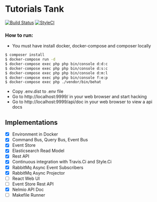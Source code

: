 # Tutorials Tank
[![Build Status](https://travis-ci.com/zawiszaty/tutorials_tank.svg?branch=master)](https://travis-ci.com/zawiszaty/tutorials_tank)
[![StyleCI](https://github.styleci.io/repos/141673154/shield?branch=master)](https://github.styleci.io/repos/141673154)

### How to run:
* You must have install docker, docker-compose and composer locally
```bash
$ composer install
$ docker-compose run -d 
$ docker-compose exec php php bin/console d:d:c
$ docker-compose exec php php bin/console d:s:c
$ docker-compose exec php php bin/console d:m:l
$ docker-compose exec php php bin/console f:e:p
$ docker-compose exec php ./vendor/bin/behat
```
* Copy .env.dist to .env file 
* Go to http://localhost:9999/ in your web browser and start hacking
* Go to http://localhost:9999/api/doc in your web browser to view a api docs

## Implementations

- [x] Environment in Docker
- [x] Command Bus, Query Bus, Event Bus
- [x] Event Store
- [x] Elasticsearch Read Model
- [x] Rest API
- [x] Continuous integration with Travis.Ci and Style.Ci
- [x] RabbitMq Async Event Subscribers
- [x] RabbitMq Async Projector
- [ ] React Web UI
- [ ] Event Store Rest API 
- [x] Nelmio API Doc
- [ ] Makefile Runner
